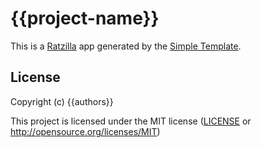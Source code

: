 # {{project-name}}

This is a [Ratzilla] app generated by the [Simple Template].

[Ratzilla]: https://github.com/orhun/ratzilla
[Simple Template]: https://github.com/orhun/ratzilla/tree/main/templates/simple

## License

Copyright (c) {{authors}}

This project is licensed under the MIT license ([LICENSE] or <http://opensource.org/licenses/MIT>)

[LICENSE]: ./LICENSE
